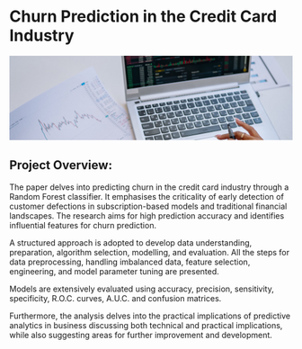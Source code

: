# Churn Prediction in the Credit Card Industry
![Churn Prediction](Images/Churn.jpg)

## Project Overview:
The paper delves into predicting churn in the credit card industry through a Random Forest classifier. It emphasises the criticality of early detection of customer defections in subscription-based models and traditional financial landscapes. The research aims for high prediction accuracy and identifies influential features for churn prediction.

A structured approach is adopted to develop data understanding, preparation, algorithm selection, modelling, and evaluation. All the steps for data preprocessing, handling imbalanced data, feature selection, engineering, and model parameter tuning are presented.

Models are extensively evaluated using accuracy, precision, sensitivity, specificity, R.O.C. curves, A.U.C. and confusion matrices.

Furthermore, the analysis delves into the practical implications of predictive analytics in business discussing both technical and practical implications, while also suggesting areas for further improvement and development.